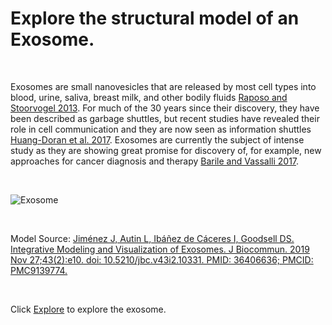 # Explore the structural model of an Exosome.

&nbsp;

Exosomes are small nanovesicles that are released by most cell types into blood, urine, saliva, breast milk, and other bodily fluids [Raposo and Stoorvogel 2013](https://pubmed.ncbi.nlm.nih.gov/23420871). For much of the 30 years since their discovery, they have been described as garbage shuttles, but recent studies have revealed their role in cell communication and they are now seen as information shuttles [Huang-Doran et al. 2017](https://pubmed.ncbi.nlm.nih.gov/27810172). Exosomes are currently the subject of intense study as they are showing great promise for discovery of, for example, new approaches for cancer diagnosis and therapy [Barile and Vassalli 2017](https://pubmed.ncbi.nlm.nih.gov/28202367).

&nbsp;

![Exosome](https://mesoscope.scripps.edu/explorer/img/2018Exosome_reduced.jpg)

&nbsp;

Model Source:
[Jiménez J, Autin L, Ibáñez de Cáceres I, Goodsell DS. Integrative Modeling and Visualization of Exosomes. J Biocommun. 2019 Nov 27;43(2):e10. doi: 10.5210/jbc.v43i2.10331. PMID: 36406636; PMCID: PMC9139774.](https://www.ncbi.nlm.nih.gov/pmc/articles/PMC9139774)

&nbsp;

Click [Explore](#A) to explore the exosome.
